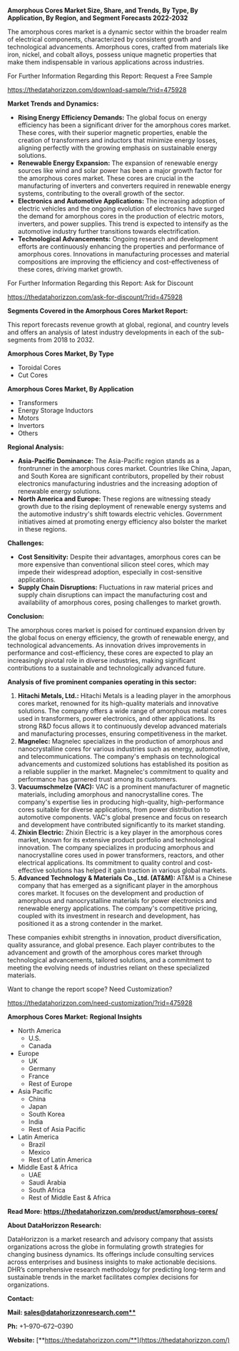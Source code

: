 ﻿**Amorphous Cores Market Size, Share, and Trends, By Type, By Application, By Region, and Segment Forecasts 2022-2032**

The amorphous cores market is a dynamic sector within the broader realm of electrical components, characterized by consistent growth and technological advancements. Amorphous cores, crafted from materials like iron, nickel, and cobalt alloys, possess unique magnetic properties that make them indispensable in various applications across industries.

For Further Information Regarding this Report: Request a Free Sample

<https://thedatahorizzon.com/download-sample/?rid=475928>

**Market Trends and Dynamics:**

- **Rising Energy Efficiency Demands:** The global focus on energy efficiency has been a significant driver for the amorphous cores market. These cores, with their superior magnetic properties, enable the creation of transformers and inductors that minimize energy losses, aligning perfectly with the growing emphasis on sustainable energy solutions.
- **Renewable Energy Expansion:** The expansion of renewable energy sources like wind and solar power has been a major growth factor for the amorphous cores market. These cores are crucial in the manufacturing of inverters and converters required in renewable energy systems, contributing to the overall growth of the sector.
- **Electronics and Automotive Applications:** The increasing adoption of electric vehicles and the ongoing evolution of electronics have surged the demand for amorphous cores in the production of electric motors, inverters, and power supplies. This trend is expected to intensify as the automotive industry further transitions towards electrification.
- **Technological Advancements:** Ongoing research and development efforts are continuously enhancing the properties and performance of amorphous cores. Innovations in manufacturing processes and material compositions are improving the efficiency and cost-effectiveness of these cores, driving market growth.

For Further Information Regarding this Report: Ask for Discount

<https://thedatahorizzon.com/ask-for-discount/?rid=475928>

**Segments Covered in the Amorphous Cores Market Report:**

This report forecasts revenue growth at global, regional, and country levels and offers an analysis of latest industry developments in each of the sub-segments from 2018 to 2032.

**Amorphous Cores Market, By Type**

- Toroidal Cores
- Cut Cores

**Amorphous Cores Market, By Application**

- Transformers
- Energy Storage Inductors
- Motors
- Invertors
- Others

**Regional Analysis:**

- **Asia-Pacific Dominance:** The Asia-Pacific region stands as a frontrunner in the amorphous cores market. Countries like China, Japan, and South Korea are significant contributors, propelled by their robust electronics manufacturing industries and the increasing adoption of renewable energy solutions.
- **North America and Europe:** These regions are witnessing steady growth due to the rising deployment of renewable energy systems and the automotive industry's shift towards electric vehicles. Government initiatives aimed at promoting energy efficiency also bolster the market in these regions.

**Challenges:**

- **Cost Sensitivity:** Despite their advantages, amorphous cores can be more expensive than conventional silicon steel cores, which may impede their widespread adoption, especially in cost-sensitive applications.
- **Supply Chain Disruptions:** Fluctuations in raw material prices and supply chain disruptions can impact the manufacturing cost and availability of amorphous cores, posing challenges to market growth.

**Conclusion:**

The amorphous cores market is poised for continued expansion driven by the global focus on energy efficiency, the growth of renewable energy, and technological advancements. As innovation drives improvements in performance and cost-efficiency, these cores are expected to play an increasingly pivotal role in diverse industries, making significant contributions to a sustainable and technologically advanced future.



**Analysis of five prominent companies operating in this sector:**

1. **Hitachi Metals, Ltd.:** Hitachi Metals is a leading player in the amorphous cores market, renowned for its high-quality materials and innovative solutions. The company offers a wide range of amorphous metal cores used in transformers, power electronics, and other applications. Its strong R&D focus allows it to continuously develop advanced materials and manufacturing processes, ensuring competitiveness in the market.
1. **Magnelec:** Magnelec specializes in the production of amorphous and nanocrystalline cores for various industries such as energy, automotive, and telecommunications. The company's emphasis on technological advancements and customized solutions has established its position as a reliable supplier in the market. Magnelec's commitment to quality and performance has garnered trust among its customers.
1. **Vacuumschmelze (VAC):** VAC is a prominent manufacturer of magnetic materials, including amorphous and nanocrystalline cores. The company's expertise lies in producing high-quality, high-performance cores suitable for diverse applications, from power distribution to automotive components. VAC's global presence and focus on research and development have contributed significantly to its market standing.
1. **Zhixin Electric:** Zhixin Electric is a key player in the amorphous cores market, known for its extensive product portfolio and technological innovation. The company specializes in producing amorphous and nanocrystalline cores used in power transformers, reactors, and other electrical applications. Its commitment to quality control and cost-effective solutions has helped it gain traction in various global markets.
1. **Advanced Technology & Materials Co., Ltd. (AT&M):** AT&M is a Chinese company that has emerged as a significant player in the amorphous cores market. It focuses on the development and production of amorphous and nanocrystalline materials for power electronics and renewable energy applications. The company's competitive pricing, coupled with its investment in research and development, has positioned it as a strong contender in the market.

These companies exhibit strengths in innovation, product diversification, quality assurance, and global presence. Each player contributes to the advancement and growth of the amorphous cores market through technological advancements, tailored solutions, and a commitment to meeting the evolving needs of industries reliant on these specialized materials.



Want to change the report scope? Need Customization?

<https://thedatahorizzon.com/need-customization/?rid=475928>

**Amorphous Cores Market:** **Regional Insights**

- North America
  - U.S.
  - Canada
- Europe
  - UK
  - Germany
  - France
  - Rest of Europe
- Asia Pacific
  - China
  - Japan
  - South Korea
  - India
  - Rest of Asia Pacific
- Latin America
  - Brazil
  - Mexico
  - Rest of Latin America
- Middle East & Africa
  - UAE
  - Saudi Arabia
  - South Africa
  - Rest of Middle East & Africa

**Read More: https://thedatahorizzon.com/product/amorphous-cores/**

**About DataHorizzon Research:**

DataHorizzon is a market research and advisory company that assists organizations across the globe in formulating growth strategies for changing business dynamics. Its offerings include consulting services across enterprises and business insights to make actionable decisions. DHR’s comprehensive research methodology for predicting long-term and sustainable trends in the market facilitates complex decisions for organizations.

**Contact:**

**Mail: [sales@datahorizzonresearch.com**](mailto:sales@datahorizzonresearch.com)**

**Ph:** +1–970–672–0390

**Website:** [**https://thedatahorizzon.com/**](https://thedatahorizzon.com/)


